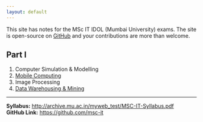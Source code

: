 ```yaml
---
layout: default
---
```


This site has notes for the MSc IT IDOL (Mumbai University) exams.
The site is open-source on [GitHub](https://github.com/msc-it) and your contributions are more than welcome.

## Part I

1. Computer Simulation & Modelling
1. [Mobile Computing](/mc)
1. Image Processing
1. [Data Warehousing & Mining](/dw)

<hr />

**Syllabus:** http://archive.mu.ac.in/myweb_test/MSC-IT-Syllabus.pdf   
**GitHub Link:** https://github.com/msc-it   
